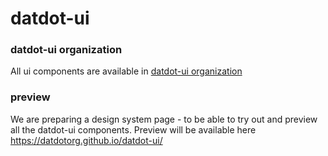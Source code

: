 # datdot-ui

### datdot-ui organization 
All ui components are available in [datdot-ui organization](https://github.com/datdot-ui)

### preview
We are preparing a design system page -  to be able to try out and preview all the datdot-ui components. Preview will be available here
https://datdotorg.github.io/datdot-ui/
